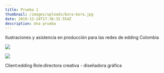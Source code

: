 ```yaml
---
title: Prueba 1
thumbnail: /images/uploads/bora-bora.jpg
date: 2019-12-24T17:36:32.554Z
description: Una prueba
---
```

Ilustraciones y asistencia en producción para las redes de edding Colombia

![](/images/uploads/australia.jpg)



![](/images/uploads/bora-bora.jpg)

Client:edding Role:directora creativa - diseñadora gráfica
